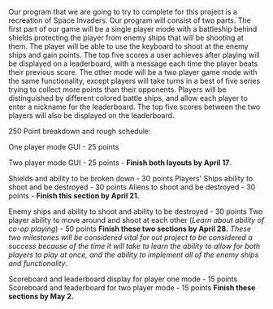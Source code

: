 Our program that we are going to try to complete for this project is a recreation of Space Invaders. 
Our program will consist of two parts. The first part of our game will be a single player mode with a battleship behind shields protecting the 
player from enemy ships that will be shooting at them. The player will be able to use the keyboard to shoot at the enemy ships and gain points.
The top five scores a user achieves after playing will be displayed on a leaderboard, with a message each time the player beats their previous 
score.
The other mode will be a two player game mode with the same functionality, except players will take turns in a best of five series trying to 
collect more points than their opponents. Players will be distinguished by different colored battle ships, and allow each player to enter a 
nickname for the leaderboard. The top five scores between the two players will also be displayed on the leaderboard.

250 Point breakdown and rough schedule:

One player mode GUI - 25 points

Two player mode GUI - 25 points - **Finish both layouts by April 17**.

Shields and ability to be broken down - 30 points 
Players' Ships ability to shoot and be destroyed - 30 points
Aliens to shoot and be destroyed - 30 points - **Finish this section by April 21.**

Enemy ships and ability to shoot and ability to be destroyed - 30 points
Two player ability to move around and shoot at each other (*Learn about ability of co-op playing*) - 50 points
**Finish these two sections by April 28.** 
*These two milestones will be considered vital for out project to be considered a success because 
of the time it will take to learn the ability to allow for both players to play at once, and the ability to implement all of the enemy ships 
and functionality*.

Scoreboard and leaderboard display for player one mode - 15 points
Scoreboard and leaderboard for two player mode - 15 points
**Finish these sections by May 2.**
